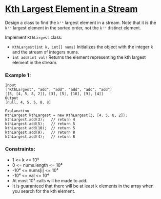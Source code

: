 # [Kth Largest Element in a Stream]()

Design a class to find the `kᵗʰ` largest element in a stream. Note that it is the `kᵗʰ` largest element in the sorted order, not the `kᵗʰ` distinct element.

Implement `KthLargest` class:

- `KthLargest(int k, int[] nums)` Initializes the object with the integer k and the stream of integers nums.
- `int add(int val)` Returns the element representing the kth largest element in the stream.
 

### Example 1:
```
Input
["KthLargest", "add", "add", "add", "add", "add"]
[[3, [4, 5, 8, 2]], [3], [5], [10], [9], [4]]
Output
[null, 4, 5, 5, 8, 8]

Explanation
KthLargest kthLargest = new KthLargest(3, [4, 5, 8, 2]);
kthLargest.add(3);   // return 4
kthLargest.add(5);   // return 5
kthLargest.add(10);  // return 5
kthLargest.add(9);   // return 8
kthLargest.add(4);   // return 8
```

### Constraints:

- 1 <= k <= 10⁴
- 0 <= nums.length <= 10⁴
- -10⁴ <= nums[i] <= 10⁴
- -10⁴ <= val <= 10⁴
- At most 10⁴ calls will be made to add.
- It is guaranteed that there will be at least k elements in the array when you search for the kth element.
